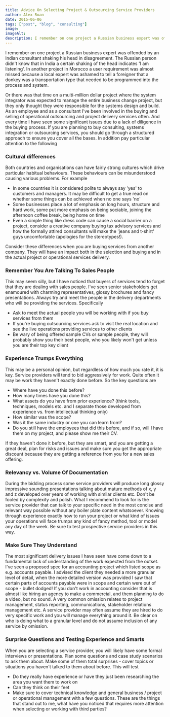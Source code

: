 ```yaml
---
title: Advice On Selecting Project & Outsourcing Service Providers
author: Alex Roan
date: 2015-06-06
tags: ["post", "blog", "consulting"]
image: 
imageAlt:
description: I remember on one project a Russian business expert was offended by an Indian consultant shaking his head in disagreement. The Russian person didn't know that in India a certain shaking of the head indicates 'I am listening'. In another project in Morocco a user requirement was almost missed because a local expert was ashamed to tell a foreigner that a donkey was a transportation type that needed to be programmed into the process and system.
---
```


I remember on one project a Russian business expert was offended by an Indian consultant shaking his head in disagreement. The Russian person didn't know that in India a certain shaking of the head indicates 'I am listening'. In another project in Morocco a user requirement was almost missed because a local expert was ashamed to tell a foreigner that a donkey was a transportation type that needed to be programmed into the process and system.

Or there was that time on a multi-million dollar project where the system integrator was expected to manage the entire business change project, but they only thought they were responsible for the systems design and build. As an employee and as a consultant I've been involved in the buying and selling of operational outsourcing and project delivery services often. And every time I have seen some significant issues due to a lack of diligence in the buying process. If you are planning to buy consulting, systems integration or outsourcing services, you should go through a structured approach to ensure you cover all the bases. In addition pay particular attention to the following

### Cultural differences

Both countries and organisations can have fairly strong cultures which drive particular habitual behaviours. These behaviours can be misunderstood causing various problems. For example

- In some countries it is considered polite to always say 'yes' to customers and managers. It may be difficult to get a true read on whether some things can be achieved when no one says 'no'
- Some businesses place a lot of emphasis on long hours, structure and hard work, some put more emphasis on being sociable, joining the afternoon coffee break, being home on time
- Even a simple thing like dress code can cause a social barrier on a project, consider a creative company buying tax advisory services and how the formally attired consultants will make the 'jeans and t-shirt' guys uncomfortable (apologies for the stereotypes!).

Consider these differences when you are buying services from another company. They will have an impact both in the selection and buying and in the actual project or operational services delivery.

### Remember You Are Talking To Sales People

This may seem silly, but I have noticed that buyers of services tend to forget that they are dealing with sales people. I've seen senior stakeholders get enamoured with charming representatives, glossy brochures and fancy presentations. Always try and meet the people in the delivery departments who will be providing the services. Specifically

- Ask to meet the actual people you will be working with if you buy services from them
- If you're buying outsourcing services ask to visit the real location and see the live operations providing services to other clients
- Be wary of being offered sample CVs or sample people, they will probably show you their best people, who you likely won't get unless you are their top key client

### Experience Trumps Everything

This may be a personal opinion, but regardless of how much you rate it, it is key. Service providers will tend to bid aggressively for work. Quite often it may be work they haven't exactly done before. So the key questions are

- Where have you done this before?
- How many times have you done this?
- What assets do you have from prior experience? (think tools, techniques, models etc. and I separate those developed from experience vs. from intellectual thinking only)
- How similar was the scope?
- Was it the same industry or one you can learn from?
- Do you still have the employees that did this before, and if so, will I have them on my project, and please show me their CV.

If they haven't done it before, but they are smart, and you are getting a great deal, plan for risks and issues and make sure you get the appropriate discount because they are getting a reference from you for a new sales offering.

### Relevancy vs. Volume Of Documentation

During the bidding process some service providers will produce long glossy impressive sounding presentations talking about mature methods of x, y and z developed over years of working with similar clients etc. Don't be fooled by complexity and polish. What I recommend to look for is the service provider that can talk to your specific need in the most concise and relevant way possible without any boiler plate content whatsoever. Knowing through experience exactly how to run your project or what kind of issues your operations will face trumps any kind of fancy method, tool or model any day of the week. Be sure to test prospective service providers in this way.

### Make Sure They Understand

The most significant delivery issues I have seen have come down to a fundamental lack of understanding of the work expected from the outset. I've seen a proposed spec for an accounting project which listed scope as e.g. accounts payable. I advised the client they needed a more granular level of detail, when the more detailed version was provided I saw that certain parts of accounts payable were in scope and certain were out of scope - bullet dodged! If you don't work in accounting consider that is almost like hiring an agency to make a commercial, and them planning to do a video, but no sound. A very common omission relates to project management, status reporting, communications, stakeholder relations management etc. A service provider may often assume they are hired to do very specific work and you will manage everything around it. Be clear on who is doing what to a granular level and do not assume inclusion of any service by omission.

### Surprise Questions and  Testing Experience and Smarts

When you are selecting a service provider, you will likely have some formal interviews or presentations. Plan some questions and case study scenarios to ask them about. Make some of them total surprises - cover topics or situations you haven't talked to them about before. This will test

- Do they really have experience or have they just been researching the area you want them to work on
- Can they think on their feet
- Make sure to cover technical knowledge and general business / project or operational management with a few questions. These are the things that stand out to me, what have you noticed that requires more attention when selecting or working with third parties?
